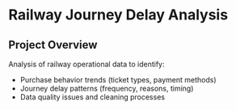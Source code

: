 #  Railway Journey Delay Analysis

## Project Overview
Analysis of railway operational data to identify:
- Purchase behavior trends (ticket types, payment methods)
- Journey delay patterns (frequency, reasons, timing)
- Data quality issues and cleaning processes

